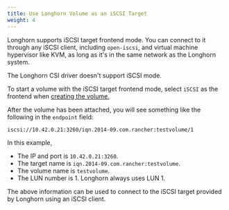 ```yaml
---
title: Use Longhorn Volume as an iSCSI Target
weight: 4
---
```


Longhorn supports iSCSI target frontend mode. You can connect to it
through any iSCSI client, including `open-iscsi`, and virtual machine
hypervisor like KVM, as long as it's in the same network as the Longhorn system.

The Longhorn CSI driver doesn't support iSCSI mode.

To start a volume with the iSCSI target frontend mode, select `iSCSI` as the frontend when [creating the volume.](../create-volumes)

After the volume has been attached, you will see something like the following in the `endpoint` field:

```text
iscsi://10.42.0.21:3260/iqn.2014-09.com.rancher:testvolume/1
```

In this example,

- The IP and port is `10.42.0.21:3260`.
- The target name is `iqn.2014-09.com.rancher:testvolume`.
- The volume name is `testvolume`.
- The LUN number is 1. Longhorn always uses LUN 1.

The above information can be used to connect to the iSCSI target provided by Longhorn using an iSCSI client.
